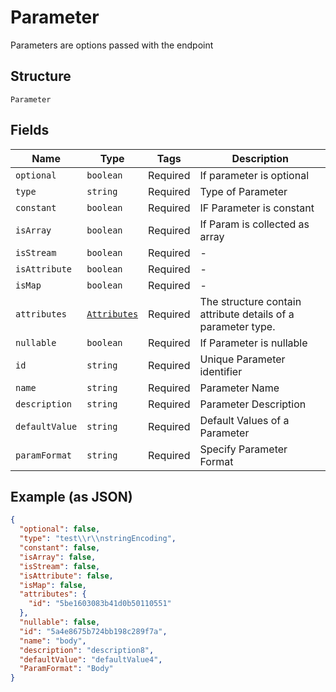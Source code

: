 
# Parameter

Parameters are options passed with the endpoint

## Structure

`Parameter`

## Fields

| Name | Type | Tags | Description |
|  --- | --- | --- | --- |
| `optional` | `boolean` | Required | If parameter is optional |
| `type` | `string` | Required | Type of Parameter |
| `constant` | `boolean` | Required | IF Parameter is constant |
| `isArray` | `boolean` | Required | If Param is collected as array |
| `isStream` | `boolean` | Required | - |
| `isAttribute` | `boolean` | Required | - |
| `isMap` | `boolean` | Required | - |
| `attributes` | [`Attributes`](../../doc/models/attributes.md) | Required | The structure contain attribute details of a parameter type. |
| `nullable` | `boolean` | Required | If Parameter is nullable |
| `id` | `string` | Required | Unique Parameter identifier |
| `name` | `string` | Required | Parameter Name |
| `description` | `string` | Required | Parameter Description |
| `defaultValue` | `string` | Required | Default Values of a Parameter |
| `paramFormat` | `string` | Required | Specify Parameter Format |

## Example (as JSON)

```json
{
  "optional": false,
  "type": "test\\r\\nstringEncoding",
  "constant": false,
  "isArray": false,
  "isStream": false,
  "isAttribute": false,
  "isMap": false,
  "attributes": {
    "id": "5be1603083b41d0b50110551"
  },
  "nullable": false,
  "id": "5a4e8675b724bb198c289f7a",
  "name": "body",
  "description": "description8",
  "defaultValue": "defaultValue4",
  "ParamFormat": "Body"
}
```

